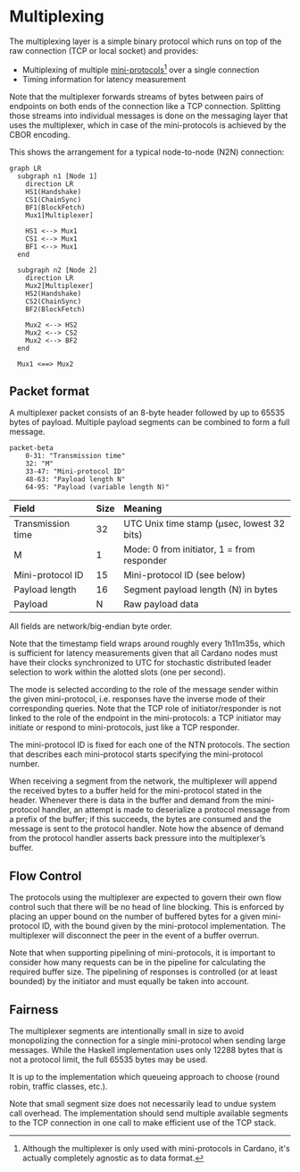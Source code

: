 # Multiplexing

The multiplexing layer is a simple binary protocol which runs on top of the
raw connection (TCP or local socket) and provides:

- Multiplexing of multiple
  [mini-protocols](mini-protocols.md)[^agnostic] over a single connection
- Timing information for latency measurement

Note that the multiplexer forwards streams of bytes between pairs of endpoints
on both ends of the connection like a TCP connection. Splitting those streams
into individual messages is done on the messaging layer that uses the multiplexer,
which in case of the mini-protocols is achieved by the CBOR encoding.

This shows the arrangement for a typical node-to-node (N2N) connection:

```mermaid
graph LR
  subgraph n1 [Node 1]
    direction LR
    HS1(Handshake)
    CS1(ChainSync)
    BF1(BlockFetch)
    Mux1[Multiplexer]

    HS1 <--> Mux1
    CS1 <--> Mux1
    BF1 <--> Mux1
  end

  subgraph n2 [Node 2]
    direction LR
    Mux2[Multiplexer]
    HS2(Handshake)
    CS2(ChainSync)
    BF2(BlockFetch)

    Mux2 <--> HS2
    Mux2 <--> CS2
    Mux2 <--> BF2
  end

  Mux1 <==> Mux2

```

## Packet format

A multiplexer packet consists of an 8-byte header followed by up to 65535 bytes
of payload. Multiple payload segments can be combined to form a full message.

```mermaid
packet-beta
    0-31: "Transmission time"
    32: "M"
    33-47: "Mini-protocol ID"
    48-63: "Payload length N"
    64-95: "Payload (variable length N)"
```

| Field             | Size | Meaning                                     |
| :---------------- | :--- | :------------------------------------------ |
| Transmission time | 32   | UTC Unix time stamp (µsec, lowest 32 bits)  |
| M                 | 1    | Mode: 0 from initiator, 1 = from responder  |
| Mini-protocol ID  | 15   | Mini-protocol ID (see below)                |
| Payload length    | 16   | Segment payload length (N) in bytes         |
| Payload           | N    | Raw payload data                            |

All fields are network/big-endian byte order.

Note that the timestamp field wraps around roughly every 1h11m35s, which is sufficient
for latency measurements given that all Cardano nodes must have their clocks synchronized
to UTC for stochastic distributed leader selection to work within the alotted slots (one
per second).

The mode is selected according to the role of the message sender within
the given mini-protocol, i.e. responses have the inverse mode of their
corresponding queries. Note that the TCP role of initiator/responder is
not linked to the role of the endpoint in the mini-protocols: a TCP
initiator may initiate or respond to mini-protocols, just like a TCP
responder.

The mini-protocol ID is fixed for each one of the NTN protocols. The section that describes each mini-protocol starts specifying the mini-protocol number.

When receiving a segment from the network, the multiplexer will append the
received bytes to a buffer held for the mini-protocol stated in the header.
Whenever there is data in the buffer and demand from the mini-protocol
handler, an attempt is made to deserialize a protocol message from a
prefix of the buffer; if this succeeds, the bytes are consumed and the
message is sent to the protocol handler. Note how the absence of demand
from the protocol handler asserts back pressure into the multiplexer’s
buffer.

## Flow Control

The protocols using the multiplexer are expected to govern their own flow
control such that there will be no head of line blocking. This is enforced
by placing an upper bound on the number of buffered bytes for a given
mini-protocol ID, with the bound given by the mini-protocol implementation.
The multiplexer will disconnect the peer in the event of a buffer overrun.

Note that when supporting pipelining of mini-protocols, it is important to
consider how many requests can be in the pipeline for calculating the
required buffer size. The pipelining of responses is controlled (or at
least bounded) by the initiator and must equally be taken into account.

## Fairness

The multiplexer segments are intentionally small in size to avoid
monopolizing the connection for a single mini-protocol when sending large
messages. While the Haskell implementation uses only 12288 bytes that is
not a protocol limit, the full 65535 bytes may be used.

It is up to the implementation which queueing approach to choose (round
robin, traffic classes, etc.).

Note that small segment size does not necessarily lead to undue system
call overhead. The implementation should send multiple available segments
to the TCP connection in one call to make efficient use of the TCP stack.

[^agnostic]: Although the multiplexer is only used with mini-protocols in
    Cardano, it's actually completely agnostic as to data format.
